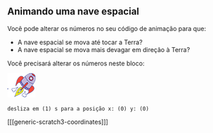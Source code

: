 ## Animando uma nave espacial

Você pode alterar os números no seu código de animação para que:

+ A nave espacial se mova até tocar a Terra?
+ A nave espacial se mova mais devagar em direção à Terra?

Você precisará alterar os números neste bloco:

![Sprite da nave espacial](images/sprite-spaceship.png)

```blocks3
desliza em (1) s para a posição x: (0) y: (0)
```

[[[generic-scratch3-coordinates]]]